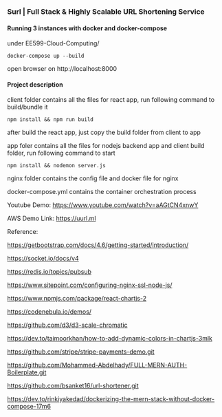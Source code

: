 ### Surl | Full Stack & Highly Scalable URL Shortening Service

#### Running 3 instances with docker and docker-compose
under EE599-Cloud-Computing/
```
docker-compose up --build
```

open browser on http://localhost:8000


#### Project description

client folder contains all the files for react app, run following command to build/bundle it
```
npm install && npm run build
```
after build the react app, just copy the build folder from client to app

app foler contains all the files for nodejs backend app and client build folder, run following command to start
```
npm install && nodemon server.js
```

nginx folder contains the config file and docker file for nginx

docker-compose.yml contains the container orchestration process


Youtube Demo: https://www.youtube.com/watch?v=aAGtCN4xnwY

AWS Demo Link: https://uurl.ml


Reference: 

https://getbootstrap.com/docs/4.6/getting-started/introduction/

https://socket.io/docs/v4

https://redis.io/topics/pubsub

https://www.sitepoint.com/configuring-nginx-ssl-node-js/

https://www.npmjs.com/package/react-chartjs-2

https://codenebula.io/demos/

https://github.com/d3/d3-scale-chromatic

https://dev.to/taimoorkhan/how-to-add-dynamic-colors-in-chartjs-3mlk

https://github.com/stripe/stripe-payments-demo.git

https://github.com/Mohammed-Abdelhady/FULL-MERN-AUTH-Boilerplate.git

https://github.com/bsanket16/url-shortener.git

https://dev.to/rinkiyakedad/dockerizing-the-mern-stack-without-docker-compose-17m6





